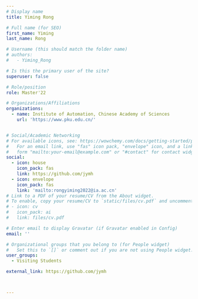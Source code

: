 ```yaml
---
# Display name
title: Yiming Rong

# Full name (for SEO)
first_name: Yiming
last_name: Rong

# Username (this should match the folder name)
# authors:
#   - Yiming_Rong

# Is this the primary user of the site?
superuser: false

# Role/position
role: Master'22

# Organizations/Affiliations
organizations:
  - name: Institute of Automation, Chinese Academy of Sciences
    url: 'https://www.pku.edu.cn/'


# Social/Academic Networking
# For available icons, see: https://wowchemy.com/docs/getting-started/page-builder/#icons
#   For an email link, use "fas" icon pack, "envelope" icon, and a link in the
#   form "mailto:your-email@example.com" or "#contact" for contact widget.
social:
  - icon: house
    icon_pack: fas
    link: https://github.com/jymh
  - icon: envelope
    icon_pack: fas
    link: 'mailto:rongyiming2022@ia.ac.cn'
# Link to a PDF of your resume/CV from the About widget.
# To enable, copy your resume/CV to `static/files/cv.pdf` and uncomment the lines below.
# - icon: cv
#   icon_pack: ai
#   link: files/cv.pdf

# Enter email to display Gravatar (if Gravatar enabled in Config)
email: ''

# Organizational groups that you belong to (for People widget)
#   Set this to `[]` or comment out if you are not using People widget.
user_groups:
  - Visiting Students

external_link: https://github.com/jymh



---
```

